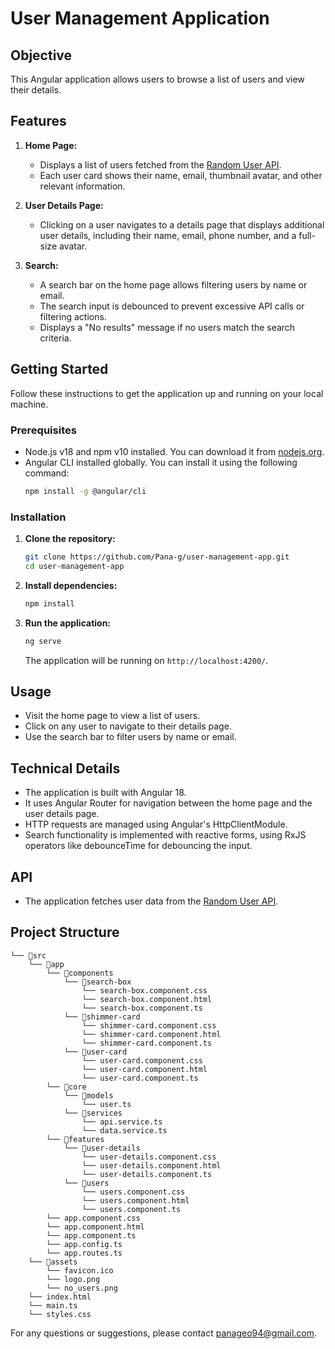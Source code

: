 
# User Management Application

## Objective

This Angular application allows users to browse a list of users and view their details.

## Features

1. **Home Page:**
   - Displays a list of users fetched from the [Random User API](https://randomuser.me/api/?results=10).
   - Each user card shows their name, email, thumbnail avatar, and other relevant information.

2. **User Details Page:**
   - Clicking on a user navigates to a details page that displays additional user details, including their name, email, phone number, and a full-size avatar.

3. **Search:**
   - A search bar on the home page allows filtering users by name or email.
   - The search input is debounced to prevent excessive API calls or filtering actions.
   - Displays a "No results" message if no users match the search criteria.

## Getting Started

Follow these instructions to get the application up and running on your local machine.

### Prerequisites

- Node.js v18 and npm v10 installed. You can download it from [nodejs.org](https://nodejs.org/).
- Angular CLI installed globally. You can install it using the following command:
  ```bash
  npm install -g @angular/cli
  ```

### Installation

1. **Clone the repository:**
   ```bash
   git clone https://github.com/Pana-g/user-management-app.git
   cd user-management-app
   ```

2. **Install dependencies:**
   ```bash
   npm install
   ```

3. **Run the application:**
   ```bash
   ng serve
   ```
   The application will be running on `http://localhost:4200/`.

## Usage

- Visit the home page to view a list of users.
- Click on any user to navigate to their details page.
- Use the search bar to filter users by name or email.

## Technical Details

- The application is built with Angular 18.
- It uses Angular Router for navigation between the home page and the user details page.
- HTTP requests are managed using Angular's HttpClientModule.
- Search functionality is implemented with reactive forms, using RxJS operators like debounceTime for debouncing the input.

## API

- The application fetches user data from the [Random User API](https://randomuser.me/api/?results=10).

## Project Structure

```
└── 📁src
    └── 📁app
        └── 📁components
            └── 📁search-box
                └── search-box.component.css
                └── search-box.component.html
                └── search-box.component.ts
            └── 📁shimmer-card
                └── shimmer-card.component.css
                └── shimmer-card.component.html
                └── shimmer-card.component.ts
            └── 📁user-card
                └── user-card.component.css
                └── user-card.component.html
                └── user-card.component.ts
        └── 📁core
            └── 📁models
                └── user.ts
            └── 📁services
                └── api.service.ts
                └── data.service.ts
        └── 📁features
            └── 📁user-details
                └── user-details.component.css
                └── user-details.component.html
                └── user-details.component.ts
            └── 📁users
                └── users.component.css
                └── users.component.html
                └── users.component.ts
        └── app.component.css
        └── app.component.html
        └── app.component.ts
        └── app.config.ts
        └── app.routes.ts
    └── 📁assets
        └── favicon.ico
        └── logo.png
        └── no_users.png
    └── index.html
    └── main.ts
    └── styles.css
```

For any questions or suggestions, please contact [panageo94@gmail.com](mailto:panageo94@gmail.com).